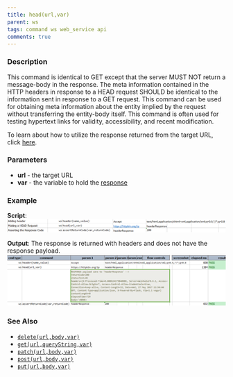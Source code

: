 ```yaml
---
title: head(url,var)
parent: ws
tags: command ws web_service api
comments: true
---
```



### Description
This command is identical to GET except that the server MUST NOT return a message-body in the response. The meta 
information contained in the HTTP headers in response to a HEAD request SHOULD be identical to the information sent 
in response to a GET request. This command can be used for obtaining meta information about the entity implied by the 
request without transferring the entity-body itself. This command is often used for testing hypertext links for 
validity, accessibility, and recent modification.

To learn about how to utilize the response returned from the target URL, click [here](index.html#http-response).


### Parameters
- **url** \- the target URL
- **var** \- the variable to hold the [response](index.html#http-response)


### Example
**Script**:<br/>
![](image/head_01.png)

**Output**: The response is returned with headers and does not have the response payload.<br/>
![](image/head_02.png)


### See Also
- [`delete(url,body,var)`](delete(url,body,var))
- [`get(url,queryString,var)`](get(url,queryString,var))
- [`patch(url,body,var)`](patch(url,body,var))
- [`post(url,body,var)`](post(url,body,var))
- [`put(url,body,var)`](put(url,body,var))
